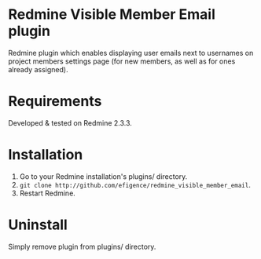 # Redmine Visible Member Email plugin

Redmine plugin which enables displaying user emails next to usernames on project members settings page (for new members, as well as for ones already assigned).

# Requirements

Developed & tested on Redmine 2.3.3.

# Installation

1. Go to your Redmine installation's plugins/ directory.
2. `git clone http://github.com/efigence/redmine_visible_member_email`.
3. Restart Redmine.

# Uninstall

Simply remove plugin from plugins/ directory.
